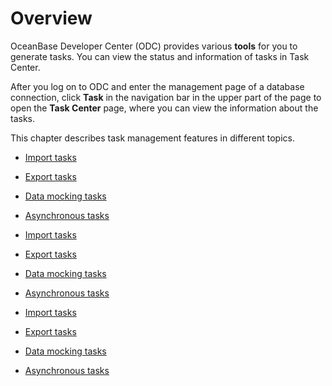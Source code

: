 Overview 
=============================

OceanBase Developer Center (ODC) provides various **tools** for you to generate tasks. You can view the status and information of tasks in Task Center. 

After you log on to ODC and enter the management page of a database connection, click **Task** in the navigation bar in the upper part of the page to open the **Task Center** page, where you can view the information about the tasks. 

This chapter describes task management features in different topics.

* [Import tasks](../../6.client-odc-user-guide/7.client-odc-task-management/2.client-odc-import-tasks.md)

  

* [Export tasks](../../6.client-odc-user-guide/7.client-odc-task-management/3.client-odc-export-tasks.md)

  

* [Data mocking tasks](../../6.client-odc-user-guide/7.client-odc-task-management/4.client-odc-data-mocking-tasks.md)

  

* [Asynchronous tasks](../../6.client-odc-user-guide/7.client-odc-task-management/5.client-odc-asynchronous-tasks.md)

  




<!-- -->

* [Import tasks](../../6.client-odc-user-guide/7.client-odc-task-management/2.client-odc-import-tasks.md)

  

* [Export tasks](../../6.client-odc-user-guide/7.client-odc-task-management/3.client-odc-export-tasks.md)

  

* [Data mocking tasks](../../6.client-odc-user-guide/7.client-odc-task-management/4.client-odc-data-mocking-tasks.md)

  

* [Asynchronous tasks](../../6.client-odc-user-guide/7.client-odc-task-management/5.client-odc-asynchronous-tasks.md)

  




<!-- -->

* [Import tasks](../../6.client-odc-user-guide/7.client-odc-task-management/2.client-odc-import-tasks.md)

  

* [Export tasks](../../6.client-odc-user-guide/7.client-odc-task-management/3.client-odc-export-tasks.md)

  

* [Data mocking tasks](../../6.client-odc-user-guide/7.client-odc-task-management/4.client-odc-data-mocking-tasks.md)

  

* [Asynchronous tasks](../../6.client-odc-user-guide/7.client-odc-task-management/5.client-odc-asynchronous-tasks.md)

  



